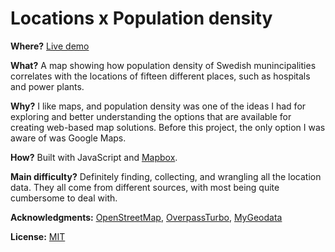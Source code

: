 
# Locations x Population density

**Where?** [Live demo](https://dd-placesmap.netlify.app/)

**What?** A map showing how population density of Swedish munincipalities correlates with the locations of fifteen different places, such as hospitals and power plants.

**Why?** I like maps, and population density was one of the ideas I had for exploring and better understanding the options that are available for creating web-based map solutions. Before this project, the only option I was aware of was Google Maps.

**How?** Built with JavaScript and [Mapbox](https://www.mapbox.com/).

**Main difficulty?** Definitely finding, collecting, and wrangling all the location data. They all come from different sources, with most being quite cumbersome to deal with.

**Acknowledgments:** [OpenStreetMap](https://www.openstreetmap.org), [OverpassTurbo](https://overpass-turbo.eu/), [MyGeodata](https://mygeodata.cloud/)

**License:** [MIT](https://choosealicense.com/licenses/mit/)
